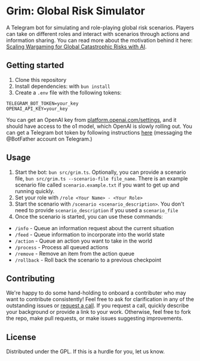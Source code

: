 # Grim: Global Risk Simulator

A Telegram bot for simulating and role-playing global risk scenarios. Players can take on different roles and interact with scenarios through actions and information sharing. You can read more about the motivation behind it here: [Scaling Wargaming for Global Catastrophic Risks with AI](https://blog.sentinel-team.org/p/scaling-wargaming-for-global-catastrophic-risks).

## Getting started

1. Clone this repository
2. Install dependencies: with `bun install`
3. Create a `.env` file with the following tokens:

```
TELEGRAM_BOT_TOKEN=your_key
OPENAI_API_KEY=your_key
```

You can get an OpenAI key from [platform.openai.com/settings](https://platform.openai.com/settings), and it should have access to the o1 model, which OpenAI is slowly rolling out. You can get a Telegram bot token by following instructions [here](https://core.telegram.org/bots#how-do-i-create-a-bot) (messaging the @BotFather account on Telegram.)

## Usage

1. Start the bot: `bun src/grim.ts`. Optionally, you can provide a scenario file, `bun src/grim.ts --scenario-file file_name`. There is an example scenario file called `scenario.example.txt` if you want to get up and running quickly.
1. Set your role with `/role <Your Name> - <Your Role>`
1. Start the scenario with `/scenario <scenario_description>`. You don't need to provide `scenario_description` if you used a `scenario_file`
1. Once the scenario is started, you can use these commands:
- `/info` - Queue an information request about the current situation
- `/feed` - Queue information to incorporate into the world state
- `/action` - Queue an action you want to take in the world
- `/process` - Process all queued actions
- `/remove` - Remove an item from the action queue
- `/rollback` - Roll back the scenario to a previous checkpoint

## Contributing

We're happy to do some hand-holding to onboard a contributer who may want to contribute consistently! Feel free to ask for clarification in any of the outstanding issues or [request a call](mailto:hello@sentinel-team.org). If you request a call, quickly describe your background or provide a link to your work. Otherwise, feel free to fork the repo, make pull requests, or make issues suggesting improvements. 

## License

Distributed under the GPL. If this is a hurdle for you, let us know.
